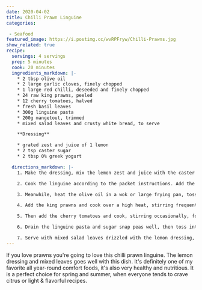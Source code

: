 ```yaml
---
date: 2020-04-02
title: Chilli Prawn Linguine
categories:

 - Seafood
featured_image: https://i.postimg.cc/wvRPFryw/Chilli-Prawns.jpg
show_related: true
recipe:
  servings: 4 servings
  prep: 5 minutes
  cook: 20 minutes
  ingredients_markdown: |-
    * 2 tbsp olive oil
    * 2 large garlic cloves, finely chopped
    * 1 large red chilli, deseeded and finely chopped
    * 24 raw king prawns, peeled
    * 12 cherry tomatoes, halved
    * fresh basil leaves
    * 300g linguine pasta
    * 200g mangetout, trimmed
    * mixed salad leaves and crusty white bread, to serve    

    **Dressing**

    * grated zest and juice of 1 lemon
    * 2 tsp caster sugar
    * 2 tbsp 0% greek yogurt

  directions_markdown: |-
    1. Make the dressing, mix the lemon zest and juice with the caster sugar and greek yogurt in a small bowl and season with salt and pepper. Set aside.

    2. Cook the linguine according to the packet instructions. Add the mangetout for the last 5 minutes of the cooking time.

    3. Meanwhile, heat the olive oil in a wok or large frying pan, toss in the finely chopped garlic and finely chopped red chilli and cook over a fairly gentle heat for about 30 seconds without letting the garlic brown.

    4. Add the king prawns and cook over a high heat, stirring frequently, for about 3 minutes until they turn pink.

    5. Then add the cherry tomatoes and cook, stirring occasionally, for 3 minutes until they just begin to soften.

    6. Drain the linguine pasta and sugar snap peas well, then toss into the prawn mixture. Tear a handful of basil leaves and add to the pasta, season with salt and pepper.

    7. Serve with mixed salad leaves drizzled with the lemon dressing, and crusty white bread.
---
```


If you love prawns you're going to love this chilli prawn linguine. The lemon dressing and mixed leaves goes well with this dish. It's definitely one of my favorite all year-round comfort foods, it's also very healthy and nutritious. It is a perfect choice for spring and summer, when everyone tends to crave citrus or light & flavorful recipes.
